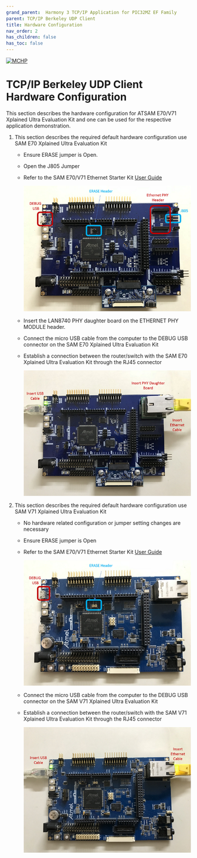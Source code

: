 ```yaml
---
grand_parent:  Harmony 3 TCP/IP Application for PIC32MZ EF Family
parent: TCP/IP Berkeley UDP Client
title: Hardware Configuration
nav_order: 2
has_children: false
has_toc: false
---
```

[![MCHP](https://www.microchip.com/ResourcePackages/Microchip/assets/dist/images/logo.png)](https://www.microchip.com)

# TCP/IP Berkeley UDP Client Hardware Configuration

This section describes the hardware configuration for ATSAM E70/V71 Xplained Ultra Evaluation Kit and one can be used for the respective application demonstration.

1. This section describes the required default hardware configuration use SAM E70 Xplained Ultra Evaluation Kit

    * Ensure ERASE jumper is Open.
    * Open the J805 Jumper

    * Refer to the SAM E70/V71 Ethernet Starter Kit [User Guide](http://ww1.microchip.com/downloads/en/DeviceDoc/SAME70_Xplained_Ultra_Evaluation_User's%20Guide_DS70005389B.pdf)

      ![required_hardware](images/SAM_E70_XULT.png)

    * Insert the LAN8740 PHY daughter board on the ETHERNET PHY MODULE header.
    * Connect the micro USB cable from the computer to the DEBUG USB connector on the SAM E70 Xplained Ultra Evaluation Kit
    * Establish a connection between the router/switch with the SAM E70 Xplained Ultra Evaluation Kit through the RJ45 connector

      ![required_hardware](images/SAM_E70_XULT_USB_ETHERNET.png)

2. This section describes the required default hardware configuration use SAM V71 Xplained Ultra Evaluation Kit
    * No hardware related configuration or jumper setting changes are necessary
    * Ensure ERASE jumper is Open
    * Refer to the SAM E70/V71 Ethernet Starter Kit [User Guide](http://ww1.microchip.com/downloads/en/DeviceDoc/Atmel-42408-SAMV71-Xplained-Ultra_User-Guide.pdf)

      ![required_hardware](images/SAM_V71_XULT.png)

    * Connect the micro USB cable from the computer to the DEBUG USB connector on the SAM V71 Xplained Ultra Evaluation Kit

    * Establish a connection between the router/switch with the SAM V71 Xplained Ultra Evaluation Kit through the RJ45 connector

      ![required_hardware](images/SAM_V71_XULT_USB_ETHERNET.png)
